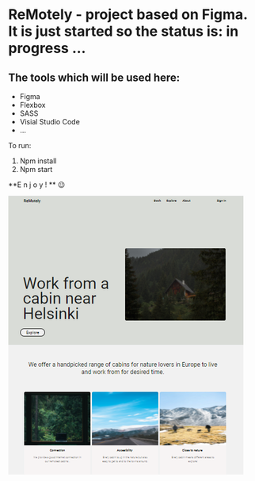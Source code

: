 # ReMotely - project based on Figma. It is just started so the status is: in progress ...
## The tools which will be used here:

* Figma
* Flexbox
* SASS
* Visial Studio Code
* ...

To run:
1. Npm install
2. Npm start

**E n j o y ! ** 😉 

![Figma](assets/img/cover-github.PNG)
